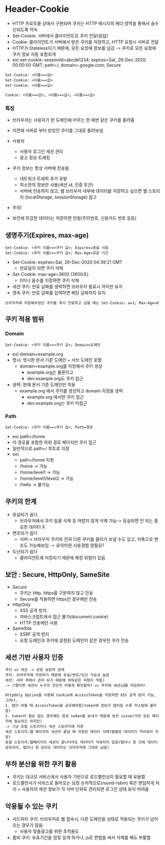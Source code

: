 # Header-Cookie
- HTTP 프로토콜 상에서 구현되며 쿠키는 HTTP 메시지의 헤더 영역을 통해서 송수신되도록 약속
- Set-Cookie: 서버에서 클라이언트로 쿠키 전달(응답)
- Cookie: 클라이언트가 서버에서 받은 쿠키를 저장하고, HTTP 요청시 서버로 전달
- HTTP가 Stateless이기 때문에, 모든 요청에 정보를 넘김 -> 쿠키로 모든 요청에 쿠키 정보 자동 포함되게
- ex) set-cookie: sessionId=abcde1234; expires=Sat, 26-Dec-2020 00:00:00 GMT; path=/; domain=.google.com; Secure
```
Set-Cookie: <이름>=<값>
Set-Cookie: <이름>=<값>
Set-Cookie: <이름>=<값>

Cookie: <이름>=<값>; <이름>=<값>; <이름>=<값>
```
### 특징
- 브라우저는 사용자가 한 도메인에 머무는 한 매번 같은 쿠키를 돌려줌
- 이전에 서버로 부터 받았던 쿠키를 그대로 돌려보냄

- 사용처
    - 사용자 로그인 세션 관리
    - 광고 정보 트래킹
- 쿠키 정보는 항상 서버에 전송됨
    - 네트워크 트래픽 추가 유발
    - 최소한의 정보만 사용(세션 id, 인증 토큰)
    - 서버에 전송하지 않고, 웹 브라우저 내부에 데이터를 저장하고 싶으면 웹 스토리지 (localStorage, sessionStorage) 참고
- 주의!
-   보안에 민감한 데이터는 저장하면 안됨(주민번호, 신용카드 번호 등등)

## 생명주기(Expires, max-age)
```
Set-Cookie: <쿠키 이름>=<쿠키 값>; Expires=종료 시점
Set-Cookie: <쿠키 이름>=<쿠키 값>; Max-Age=유효 기간
```
- Set-Cookie: expires=Sat, 26-Dec-2020 04:39:21 GMT
    - 만료일이 되면 쿠키 삭제
- Set-Cookie: max-age=3600 (3600초)
    - 0이나 음수를 지정하면 쿠키 삭제
- 세션 쿠키: 만료 날짜를 생략하면 브라우저 종료시 까지만 유지
- 영속 쿠키: 만료 날짜를 입력하면 해당 날짜까지 유지

```
브라우저에 저장해두었던 쿠키를 즉시 만료하고 싶을 때는 Set-Cookie: a=1; Max-Age=0
```

## 쿠키 적용 범위

### Domain
```
Set-Cookie: <쿠키 이름>=<쿠키 값>; Domain=도메인
```
- ex) domain=example.org
- 명시: 명시한 문서 기준 도메인 + 서브 도메인 포함
    - domain=example.org를 지정해서 쿠키 생성
        - example.org는 물론이고
        - dev.example.org도 쿠키 접근
- 생략: 현재 문서 기준 도메인만 적용
    - example.org 에서 쿠키를 생성하고 domain 지정을 생략
        - example.org 에서만 쿠키 접근
        - dev.example.org는 쿠키 미접근

### Path
```
Set-Cookie: <쿠키 이름>=<쿠키 값>; Path=경로
```
- ex) path=/home
- 이 경로를 포함한 하위 경로 페이지만 쿠키 접근
- 일반적으로 path=/ 루트로 지정
- ex)
    - path=/home 지정
    - /home -> 가능
    - /home/level1 -> 가능
    - /home/level1/level2 -> 가능
    - /hello -> 불가능


## 쿠키의 한계
- 유실되기 쉽다
    - 브라우저에서 쿠키 일괄 삭제 등 어렵지 않게 삭제 가능-> 유실되면 안 되는 중요한 데이터 X
- 변조되기 쉽다
    - 서버-> 브라우저 쿠키와 전혀 다른 쿠키를 클라가 보낼 수도 있고, 카톡으로 변조도 가능해보임 -> 유의미한 사용경험 량필요?
- 도난되기 쉽다
    - 클라이언트에 저장되기 때문에 해킹 위험이 있음

## 보안 : Secure, HttpOnly, SameSite
- Secure
    - 쿠키는 http, https를 구분하지 않고 전송
    - Secure를 적용하면 https인 경우에만 전송
- HttpOnly
    - XSS 공격 방지
    - 자바스크립트에서 접근 불가(document.cookie)
    - HTTP 전송에만 사용
- SameSite
    - XSRF 공격 방지
    - 요청 도메인과 쿠키에 설정된 도메인이 같은 경우만 쿠키 전송

## 세션 기반 사용자 인증
```
쿠키 vs 세션 -> 상호 보완적 관계
쿠키: 브라우저에 저장하기 때문에 유실/변조/도난 가능성 높음
세션: 서버 측에서 관리 되기 때문에 위와같은 위험이 적음)
-> 그렇다면 세션이 누구의 것인지 어떻게 확인할까? => 쿠키에 세션id를 저장하자!
```
```
HttpOnly Option을 사용해 Cookie에 AccessToken을 저장하면 XSS 공격 방지 가능,
그러나,
1. 탭이 바뀔 때 AccessToken을 공유해야함(token에 정보가 많아질 수록 커스텀에 불리함)
2. token이 필요 없는 경우에도 항상 token을 보내기 때문에 보안 issue(거의 모든 페이지에 필요하긴 하지만)
-> 그냥 로컬 스토리지나 세션 스토리지에 저장
세션 스토리지:웹 페이지의 세션이 끝날 때 저장된 데이터 삭제(탭별로 데이터가 격리되어 자장)
로컬 스토리지:웹페이지의 세션이 끝나더라도 데이터가 지워지지 않음(탭이나 창 간에 데이터 공유되어, 탭이나 창 닫아도 데이터는 브라우저에 그대로 남음)
```

## 부하 분산을 위한 쿠키 활용
- 쿠키는 대규모 서비스에서 사용자 기반으로 로드밸런싱이 필요할 때 유용함
- 로드밸런서가 서비스로 들어오는 요청 순차적으로(round-robin) 혹은 랜덤하게 처리 + 사용자의 세션 정보가 각 서버 단위로 관리되면 로그인 상태 유지 어려움

## 악용될 수 있는 쿠키
- 서드파티 쿠키: 브라우저로 웹 접속시, 다른 도메인을 상태로 적용되는 쿠키가 넘어오는 경우가 많음
    - 사용자 맞춤광고를 위한 추적용도
- 좀비 쿠키: 유효기간을 엄청 길게 하거나, js로 편법을 써서 삭제를 해도 부활함
